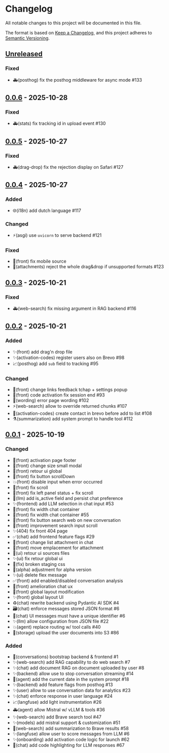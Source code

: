 # Changelog

All notable changes to this project will be documented in this file.

The format is based on [Keep a Changelog](https://keepachangelog.com/en/1.0.0),
and this project adheres to
[Semantic Versioning](https://semver.org/spec/v2.0.0.html).

## [Unreleased]

### Fixed

- 🚑️(posthog) fix the posthog middleware for async mode #133


## [0.0.6] - 2025-10-28

### Fixed

- 🚑️(stats) fix tracking id in upload event #130


## [0.0.5] - 2025-10-27

### Fixed

- 🚑️(drag-drop) fix the rejection display on Safari #127


## [0.0.4] - 2025-10-27

### Added

- 🌐(i18n) add dutch language #117

### Changed

- ⚡️(asgi) use `uvicorn` to serve backend #121

### Fixed

- 🐛(front) fix mobile source
- 🐛(attachments) reject the whole drag&drop if unsupported formats #123


## [0.0.3] - 2025-10-21

### Fixed

- 🚑️(web-search) fix missing argument in RAG backend #116


## [0.0.2] - 2025-10-21

### Added

- ✨(front) add drag'n drop file
- ✨(activation-codes) register users also on Brevo #98
- 📈(posthog) add `sub` field to tracking #95

### Changed
- 🔧(front) change links feedback tchap + settings popup
- 🐛(front) code activation fix session end #93
- 💬(wording) error page wording #102
- ⚡️(web-search) allow to override returned chunks #107
- 🐛(activation-codes) create contact in brevo before add to list #108
- ⚗️(summarization) add system prompt to handle tool #112


## [0.0.1] - 2025-10-19

### Changed

- 🎨(front) activation page footer
- 👷(front) change size small modal
- 🎨(front) retour ui global
- 👷(front) fix button scrollDown
- 💥(front) disable input when error occurred
- 👷(front) fix scroll
- 🐛(front) fix left panel status + fix scroll
- 🐛(llm) add is_active field and persist chat preference
- ✨(frontend) add LLM selection in chat input #53
- 🎨(front) fix width chat container
- 🎨(front) fix width chat container #55
- 🐛(front) fix button search web on new conversation
- 🎨(front) improvement search input scroll
- ✨(404) fix front 404 page
- ✅(chat) add frontend feature flags #29
- 🎨(front) change list attachment in chat
- 🎨(front) move emplacement for attachment
- 🎨(ui) retour ui sources files
- ✨(ui) fix retour global ui 
- 🐛(fix) broken staging css
- 🎨(alpha) adjustment for alpha version
- ✨(ui) delete flex message
- ✅(front) add enabled/disabled conversation analysis
- 🎨(front) amelioration chat ux
- 🎨(front) global layout modification
- ✨(front) global layout UI
- ♻️(chat) rewrite backend using Pydantic AI SDK #4
- 🗃️(chat) enforce messages stored JSON format #6
- 🐛(chat) UI messages must have a unique identifier #6
- ✨(llm) allow configuration from JSON file #22
- 💥(agent) replace routing w/ tool calls #40
- 🧱(storage) upload the user documents into S3 #86

### Added

- 🎉(conversations) bootstrap backend & frontend #1
- ✨(web-search) add RAG capability to do web search #7
- ✨(chat) add document RAG on document uploaded by user #8
- ✨(backend) allow use to stop conversation streaming #14
- 🐛(agent) add the current date in the system prompt #18
- ✨(backend) add feature flags from posthog #13
- ✨(user) allow to use conversation data for analytics #23
- ✨(chat) enforce response in user language #24
- 📈(langfuse) add light instrumentation #26
- 🚑️(agent) allow Mistral w/ vLLM & tools #36
- ✨(web-search) add Brave search tool #47
- ✨(models) add mistral support & customization #51
- 🐛(web-search) add summarization to Brave results #58
- ✨(langfuse) allow user to score messages from LLM #6
- ✨(onboarding) add activation code logic for launch #62
- 💄(chat) add code highlighting for LLM responses #67


[unreleased]: https://github.com/suitenumerique/conversations/compare/v0.0.6...main
[0.0.6]: https://github.com/suitenumerique/conversations/releases/v0.0.6
[0.0.5]: https://github.com/suitenumerique/conversations/releases/v0.0.5
[0.0.4]: https://github.com/suitenumerique/conversations/releases/v0.0.4
[0.0.3]: https://github.com/suitenumerique/conversations/releases/v0.0.3
[0.0.2]: https://github.com/suitenumerique/conversations/releases/v0.0.2
[0.0.1]: https://github.com/suitenumerique/conversations/releases/v0.0.1
